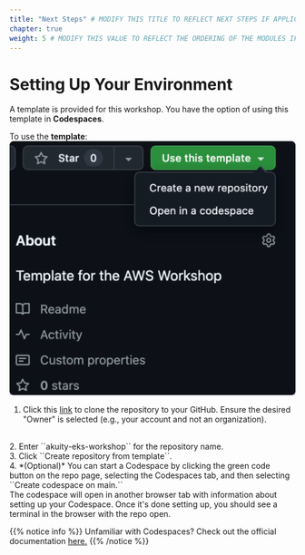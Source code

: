 ```yaml
---
title: "Next Steps" # MODIFY THIS TITLE TO REFLECT NEXT STEPS IF APPLICABLE
chapter: true
weight: 5 # MODIFY THIS VALUE TO REFLECT THE ORDERING OF THE MODULES IF APPLICABLE
---
```


# Setting Up Your Environment
A template is provided for this workshop. You have the option of using this template in **Codespaces**.

To use the <b>template</b>:
![CreateTemplate](../../static/images/CreateTemplate.png)

1. Click this [link](https://github.com/akuity/eks-workshop-template) to clone the repository to your GitHub.
Ensure the desired "Owner" is selected (e.g., your account and not an organization).
<br>
2. Enter ``akuity-eks-workshop`` for the repository name.
<br>
3. Click ``Create repository from template``.
<br>
4. *(Optional)* You can start a Codespace by clicking the green code button on the repo page, selecting the Codespaces tab, and then selecting ``Create codespace on main.`` <br>
The codespace will open in another browser tab with information about setting up your Codespace. Once it's done setting up, you should see a terminal in the browser with the repo open.


{{% notice info %}}
Unfamiliar with Codespaces? Check out the official documentation [here.](https://docs.github.com/en/codespaces/overview)
{{% /notice %}}